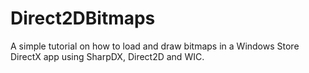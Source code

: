 Direct2DBitmaps
===============

A simple tutorial on how to load and draw bitmaps in a Windows Store DirectX app using SharpDX, Direct2D and WIC.

